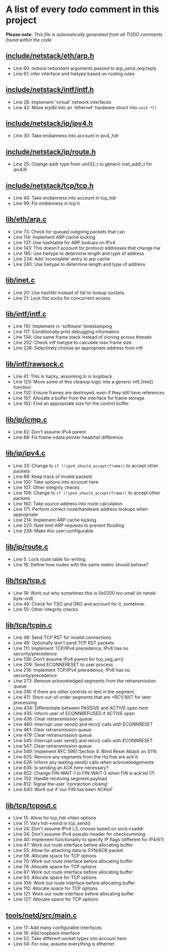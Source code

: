 # A list of every _todo_ comment in this project
**Please note:** _This file is automatically generated from all TODO comments found within the code_
## [include/netstack/eth/arp.h](include/netstack/eth/arp.h)
  - Line 60: reduce redundant arguments passed to arp_send_req/reply
  - Line 61: infer interface and hwtype based on routing rules

## [include/netstack/intf/intf.h](include/netstack/intf/intf.h)
  - Line 28: Implement 'virtual' network interfaces
  - Line 42: Move arptbl into an 'ethernet' hardware struct into `void *ll`

## [include/netstack/ip/ipv4.h](include/netstack/ip/ipv4.h)
  - Line 30: Take endianness into account in ipv4_hdr

## [include/netstack/ip/route.h](include/netstack/ip/route.h)
  - Line 25: Change addr type from uint32_t to generic inet_addr_t for ipv4/6

## [include/netstack/tcp/tcp.h](include/netstack/tcp/tcp.h)
  - Line 40: Take endianness into account in tcp_hdr
  - Line 99: Fix endianness in tcp.h

## [lib/eth/arp.c](lib/eth/arp.c)
  - Line 73: Check for queued outgoing packets that can
  - Line 114: Implement ARP cache locking
  - Line 137: Use hashtable for ARP lookups on IPv4
  - Line 143: This doesn't account for protocol addresses that change hw
  - Line 185: Use hwtype to determine length and type of address
  - Line 234: Add 'incomplete' entry to arp cache
  - Line 240: Use hwtype to determine length and type of address

## [lib/inet.c](lib/inet.c)
  - Line 20: Use hashtbl instead of list to lookup sockets
  - Line 21: Lock llist socks for concurrent access

## [lib/intf/intf.c](lib/intf/intf.c)
  - Line 110: Implement rx 'software' timestamping
  - Line 117: Conditionally print debugging information
  - Line 134: Use same frame stack instead of cloning across threads
  - Line 202: Check intf hwtype to calculate max frame size
  - Line 228: Selectively choose an appropriate address from intf

## [lib/intf/rawsock.c](lib/intf/rawsock.c)
  - Line 41: This is hacky, assuiming lo is loopback
  - Line 123: Move some of this cleanup logic into a generic intf_free() function
  - Line 132: Ensure frames are destroyed, even if they still have references
  - Line 157: Allocate a buffer from the interface for frame storage
  - Line 162: Find an appropriate size for the control buffer

## [lib/ip/icmp.c](lib/ip/icmp.c)
  - Line 82: Don't assume IPv4 parent
  - Line 88: Fix frame->data pointer head/tail difference

## [lib/ip/ipv4.c](lib/ip/ipv4.c)
  - Line 33: Change to `if (!ipv4_should_accept(frame))` to accept other packets
  - Line 88: Keep track of invalid packets
  - Line 100: Take options into account here
  - Line 107: Other integrity checks
  - Line 109: Change to `if (!ipv4_should_accept(frame))` to accept other packets
  - Line 162: Take source address into route calculation
  - Line 171: Perform correct route/hardware address lookups when appropriate
  - Line 214: Implement ARP cache locking
  - Line 223: Rate limit ARP requests to prevent flooding
  - Line 238: Make this user-configurable

## [lib/ip/route.c](lib/ip/route.c)
  - Line 5: Lock route table for writing
  - Line 18: Define how routes with the same metric should behave?

## [lib/tcp/tcp.c](lib/tcp/tcp.c)
  - Line 18: Work out why sometimes this is 0x0200 too small (in netwk byte-ord)
  - Line 49: Check for TSO and GRO and account for it, somehow..
  - Line 55: Other integrity checks

## [lib/tcp/tcpin.c](lib/tcp/tcpin.c)
  - Line 48: Send TCP RST for invalid connections
  - Line 49: Optionally don't send TCP RST packets
  - Line 111: Implement TCP/IPv4 precedence, IPv6 has no security/precedence
  - Line 138: Don't assume IPv4 parent for tcp_seg_arr()
  - Line 209: Send ECONNERESET to user process
  - Line 218: Implement TCP/IPv4 precedence, IPv6 has no security/precedence
  - Line 273: Remove acknowledged segments from the retransmission queue
  - Line 316: If there are other controls or text in the segment,
  - Line 411: Store out-of-order segments that are >RCV.NXT for later processing
  - Line 434: Differentiate between PASSIVE and ACTIVE open here
  - Line 435: Inform user of ECONNREFUSED if ACTIVE open
  - Line 436: Clear retransmission queue
  - Line 460: Interrupt user send() and recv() calls with ECONNRESET
  - Line 461: Clear retransmission queue
  - Line 479: Clear retransmission queue
  - Line 545: Interrupt user send() and recv() calls with ECONNRESET
  - Line 547: Clear retransmission queue
  - Line 549: Implement RFC 5961 Section 4: Blind Reset Attack on SYN
  - Line 625: Remove any segments from the rtq that are ack'd
  - Line 626: Inform any waiting send() calls when acknowledgements
  - Line 635: Is sending an ACK here necessary?
  - Line 652: Change FIN-WAIT-1 to FIN-WAIT-2 when FIN is ack'ed (?)
  - Line 752: Handle receiving segment payload
  - Line 812: Signal the user 'connection closing'
  - Line 840: Work out if 'our FIN has been ACKed'

## [lib/tcp/tcpout.c](lib/tcp/tcpout.c)
  - Line 15: Allow for tcp_hdr->hlen options
  - Line 17: Vary hdr->wind in tcp_send()
  - Line 24: Don't assume IPv4 L3, choose based on sock->saddr
  - Line 34: Don't assume IPv4 pseudo-header for checksumming
  - Line 40: Implement functionality to specify IP flags (different for IP4/6?)
  - Line 47: Work out route interface before allocating buffer
  - Line 55: Allow for attaching data to SYN/ACK packet
  - Line 59: Allocate space for TCP options
  - Line 70: Work out route interface before allocating buffer
  - Line 76: Allocate space for TCP options
  - Line 87: Work out route interface before allocating buffer
  - Line 93: Allocate space for TCP options
  - Line 104: Work out route interface before allocating buffer
  - Line 110: Allocate space for TCP options
  - Line 121: Work out route interface before allocating buffer
  - Line 127: Allocate space for TCP options

## [tools/netd/src/main.c](tools/netd/src/main.c)
  - Line 17: Add many configurable interfaces
  - Line 18: Add loopback interface
  - Line 52: Take different socket types into account here
  - Line 54: For now, assume everything is ethernet
